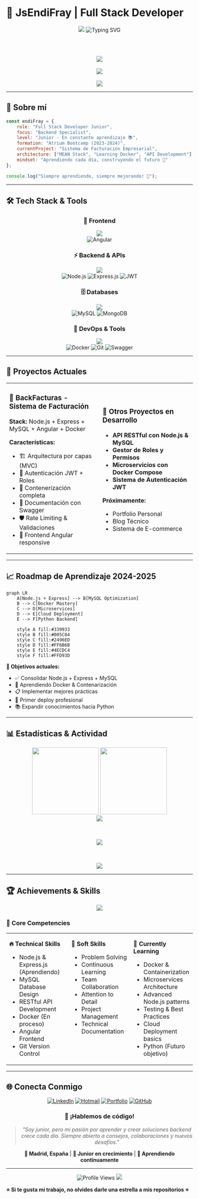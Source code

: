 # 🌟 JsEndiFray | Full Stack Developer

<div align="center">

  <!-- Animated Banner -->
  <img src="https://capsule-render.vercel.app/api?type=waving&color=0:FF6B6B,50:4ECDC4,100:45B7D1&height=300&section=header&text=JsEndiFray&fontSize=60&fontColor=FFFFFF&animation=twinkling&fontAlignY=35&desc=Full%20Stack%20Developer%20%7C%20Backend%20Specialist&descAlignY=55&descSize=18" />

  <!-- Typing Animation -->
  <img src="https://readme-typing-svg.herokuapp.com?font=Fira+Code&weight=600&size=28&duration=3000&pause=1000&color=45B7D1&center=true&vCenter=true&multiline=true&width=700&height=120&lines=Backend+Specialist+%F0%9F%9A%80;Node.js+%7C+Express+%7C+MySQL;Angular+%7C+Docker+%7C+APIs" alt="Typing SVG" />

<br><br>

  <!-- Status Badges with better spacing -->
  <p align="center">
    <img src="https://img.shields.io/badge/Status-Learning%20%26%20Building-brightgreen?style=for-the-badge&logo=rocket" />
    <br><br>
    <img src="https://img.shields.io/badge/Focus-Backend%20Development-blue?style=for-the-badge&logo=server" />
    <br><br>
    <img src="https://img.shields.io/badge/Location-Madrid,%20ES-red?style=for-the-badge&logo=google-maps" />
  </p>

</div>

---

## 🎯 Sobre mí

```javascript
const endiFray = {
    role: "Full Stack Developer Junior",
    focus: "Backend Specialist",
    level: "Junior - En constante aprendizaje 📚",
    formation: "Atrium Bootcamp (2023-2024)",
    currentProject: "Sistema de Facturación Empresarial",
    architecture: ["MEAN Stack", "Learning Docker", "API Development"],
    mindset: "Aprendiendo cada día, construyendo el futuro 🚀"
};

console.log("Siempre aprendiendo, siempre mejorando! 💪");
```

---

## 🛠️ Tech Stack & Tools

<div align="center">

### 🎨 Frontend
<img src="https://skillicons.dev/icons?i=angular&theme=dark" /><br>
![Angular](https://img.shields.io/badge/Angular-DD0031?style=for-the-badge&logo=angular&logoColor=white)

### ⚡ Backend & APIs
<img src="https://skillicons.dev/icons?i=nodejs,express,javascript&theme=dark" /><br>
![Node.js](https://img.shields.io/badge/Node.js-339933?style=for-the-badge&logo=nodedotjs&logoColor=white)
![Express.js](https://img.shields.io/badge/Express.js-000000?style=for-the-badge&logo=express&logoColor=white)
![JWT](https://img.shields.io/badge/JWT-000000?style=for-the-badge&logo=JSON%20web%20tokens&logoColor=white)

### 🗄️ Databases
<img src="https://skillicons.dev/icons?i=mysql,mongodb&theme=dark" /><br>
![MySQL](https://img.shields.io/badge/MySQL-005C84?style=for-the-badge&logo=mysql&logoColor=white)
![MongoDB](https://img.shields.io/badge/MongoDB-4EA94B?style=for-the-badge&logo=mongodb&logoColor=white)

### 🔧 DevOps & Tools
<img src="https://skillicons.dev/icons?i=docker,git,github,postman,vscode&theme=dark" /><br>
![Docker](https://img.shields.io/badge/Docker-2496ED?style=for-the-badge&logo=docker&logoColor=white)
![Git](https://img.shields.io/badge/Git-F05032?style=for-the-badge&logo=git&logoColor=white)
![Swagger](https://img.shields.io/badge/Swagger-85EA2D?style=for-the-badge&logo=swagger&logoColor=black)

</div>

---

## 🚧 Proyectos Actuales

<table>
<tr>
<td width="50%">

### 🧾 BackFacturas - Sistema de Facturación
**Stack:** Node.js + Express + MySQL + Angular + Docker

**Características:**
- 🏗️ Arquitectura por capas (MVC)
- 🔐 Autenticación JWT + Roles
- 🐳 Contenerización completa
- 📝 Documentación con Swagger
- 🛡️ Rate Limiting & Validaciones
- 🎨 Frontend Angular responsive

</td>
<td width="50%">

### 🔧 Otros Proyectos en Desarrollo
- **API RESTful con Node.js & MySQL**
- **Gestor de Roles y Permisos**
- **Microservicios con Docker Compose**
- **Sistema de Autenticación JWT**

**Próximamente:**
- Portfolio Personal
- Blog Técnico
- Sistema de E-commerce

</td>
</tr>
</table>

---

## 📈 Roadmap de Aprendizaje 2024-2025

```mermaid
graph LR
    A[Node.js + Express] --> B[MySQL Optimization]
    B --> C[Docker Mastery]
    C --> D[Microservices]
    D --> E[Cloud Deployment]
    E --> F[Python Backend]
    
    style A fill:#339933
    style B fill:#005C84
    style C fill:#2496ED
    style D fill:#FF6B6B
    style E fill:#4ECDC4
    style F fill:#FFD93D
```

**🎯 Objetivos actuales:**
- ✅ Consolidar Node.js + Express + MySQL
- 🔄 Aprendiendo Docker & Contenarización
- 📋 Implementar mejores prácticas
- 🚀 Primer deploy profesional
- 📚 Expandir conocimientos hacia Python

---

## 📊 Estadísticas & Actividad

<div align="center">

  <!-- GitHub Stats Cards -->
  <img height="180em" src="https://github-readme-stats.vercel.app/api?username=JsEndiFray&show_icons=true&theme=tokyonight&include_all_commits=true&count_private=true&hide_border=true&bg_color=0D1117"/>
  <img height="180em" src="https://github-readme-stats.vercel.app/api/top-langs/?username=JsEndiFray&layout=compact&langs_count=8&theme=tokyonight&hide_border=true&bg_color=0D1117&exclude_repo=github-readme-stats"/>

  <!-- Streak Stats -->
  <br>
  <img src="https://github-readme-streak-stats.herokuapp.com?user=JsEndiFray&theme=tokyonight&hide_border=true&background=0D1117" />

  <!-- Activity Graph -->
<br><br>
<img src="https://github-readme-activity-graph.vercel.app/graph?username=JsEndiFray&bg_color=0D1117&color=45B7D1&line=4ECDC4&point=FF6B6B&area=true&hide_border=true" />

  <!-- GitHub Profile Summary Cards -->
<br><br>
<img src="https://github-profile-summary-cards.vercel.app/api/cards/profile-details?username=JsEndiFray&theme=tokyonight" />

</div>

---

## 🏆 Achievements & Skills

<div align="center">

<!-- Achievements -->
<img src="https://github-profile-trophy.vercel.app/?username=JsEndiFray&theme=tokyonight&no-frame=true&no-bg=true&margin-w=4&row=1" />

</div>

### 💪 Core Competencies

<table>
<tr>
<td valign="top" width="33%">

**🔥 Technical Skills**
- Node.js & Express.js (Aprendiendo)
- MySQL Database Design
- RESTful API Development
- Docker (En proceso)
- Angular Frontend
- Git Version Control

</td>
<td valign="top" width="33%">

**🧠 Soft Skills**
- Problem Solving
- Continuous Learning
- Team Collaboration
- Attention to Detail
- Project Management
- Technical Documentation

</td>
<td valign="top" width="33%">

**🎯 Currently Learning**
- Docker & Containerization
- Microservices Architecture
- Advanced Node.js patterns
- Testing & Best Practices
- Cloud Deployment basics
- Python (Futuro objetivo)

</td>
</tr>
</table>

---

## 🌐 Conecta Conmigo

<div align="center">

[![LinkedIn](https://img.shields.io/badge/LinkedIn-0077B5?style=for-the-badge&logo=linkedin&logoColor=white)](https://www.linkedin.com/in/endifray/)
[![Hotmail](https://img.shields.io/badge/Hotmail-0078D4?style=for-the-badge&logo=microsoft-outlook&logoColor=white)](mailto:endifray@hotmail.com)
[![Portfolio](https://img.shields.io/badge/Portfolio-FF5722?style=for-the-badge&logo=todoist&logoColor=white)](https://www.efmv.es/dashboard)
[![GitHub](https://img.shields.io/badge/GitHub-100000?style=for-the-badge&logo=github&logoColor=white)](https://github.com/JsEndiFray)

### 💬 ¡Hablemos de código!

> *"Soy junior, pero mi pasión por aprender y crear soluciones backend crece cada día. Siempre abierto a consejos, colaboraciones y nuevos desafíos."*

**📍 Madrid, España** | **🌱 Junior en crecimiento** | **🚀 Aprendiendo continuamente**

</div>

---

<div align="center">

  <!-- Views Counter -->
  <img src="https://komarev.com/ghpvc/?username=JsEndiFray&label=Profile%20Views&color=45B7D1&style=for-the-badge" alt="Profile Views" />

  <!-- Footer Wave -->
  <img src="https://capsule-render.vercel.app/api?type=waving&color=0:FF6B6B,50:4ECDC4,100:45B7D1&height=120&section=footer" />

</div>

<!-- Hidden ASCII Art -->
<!--
     ██╗███████╗███████╗███╗   ██╗██████╗ ██╗███████╗██████╗  █████╗ ██╗   ██╗
     ██║██╔════╝██╔════╝████╗  ██║██╔══██╗██║██╔════╝██╔══██╗██╔══██╗╚██╗ ██╔╝
     ██║███████╗█████╗  ██╔██╗ ██║██║  ██║██║█████╗  ██████╔╝███████║ ╚████╔╝ 
██   ██║╚════██║██╔══╝  ██║╚██╗██║██║  ██║██║██╔══╝  ██╔══██╗██╔══██║  ╚██╔╝  
╚█████╔╝███████║███████╗██║ ╚████║██████╔╝██║██║     ██║  ██║██║  ██║   ██║   
 ╚════╝ ╚══════╝╚══════╝╚═╝  ╚═══╝╚═════╝ ╚═╝╚═╝     ╚═╝  ╚═╝╚═╝  ╚═╝   ╚═╝   
-->

**⭐ Si te gusta mi trabajo, no olvides darle una estrella a mis repositorios ⭐**
